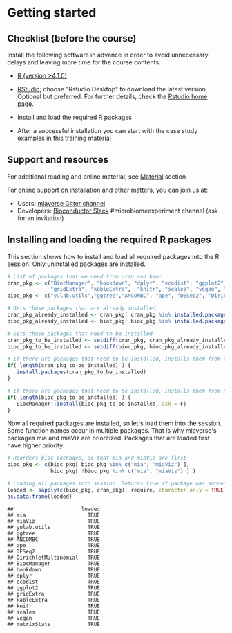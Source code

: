 
# Getting started


## Checklist (before the course)

Install the following software in advance in order to avoid
unnecessary delays and leaving more time for the course contents.


* [R (version >4.1.0)](https://www.r-project.org/) 

* [RStudio](https://www.rstudio.com/products/rstudio/download/);
  choose "Rstudio Desktop" to download the latest version. Optional
  but preferred. For further details, check the [Rstudio home
  page](https://www.rstudio.com/).

* Install and load the required R packages

* After a successful installation you can start with the
  case study examples in this training material


## Support and resources

For additional reading and online material, see [Material](material.html) section

For online support on installation and other matters, you can join us at:

 * Users: [miaverse Gitter channel](https://gitter.im/microbiome/miaverse?utm_source=badge&utm_medium=badge&utm_campaign=pr-badge&utm_content=badge)
 * Developers: [Bioconductor Slack](https://bioc-community.herokuapp.com) #microbiomeexperiment channel (ask for an invitation)



## Installing and loading the required R packages

This section shows how to install and load all required packages into
the R session. Only uninstalled packages are installed.


```r
# List of packages that we need from cran and bioc 
cran_pkg <- c("BiocManager", "bookdown", "dplyr", "ecodist", "ggplot2", 
              "gridExtra", "kableExtra",  "knitr", "scales", "vegan", "matrixStats")
bioc_pkg <- c("yulab.utils","ggtree","ANCOMBC", "ape", "DESeq2", "DirichletMultinomial", "mia", "miaViz")

# Gets those packages that are already installed
cran_pkg_already_installed <- cran_pkg[ cran_pkg %in% installed.packages() ]
bioc_pkg_already_installed <- bioc_pkg[ bioc_pkg %in% installed.packages() ]

# Gets those packages that need to be installed
cran_pkg_to_be_installed <- setdiff(cran_pkg, cran_pkg_already_installed)
bioc_pkg_to_be_installed <- setdiff(bioc_pkg, bioc_pkg_already_installed)
```


```r
# If there are packages that need to be installed, installs them from CRAN
if( length(cran_pkg_to_be_installed) ) {
   install.packages(cran_pkg_to_be_installed)
}
```


```r
# If there are packages that need to be installed, installs them from Bioconductor
if( length(bioc_pkg_to_be_installed) ) {
   BiocManager::install(bioc_pkg_to_be_installed, ask = F)
}
```
 
Now all required packages are installed, so let's load them into the session.
Some function names occur in multiple packages. That is why miaverse's packages
mia and miaViz are prioritized. Packages that are loaded first have higher priority.


```r
# Reorders bioc packages, so that mia and miaViz are first
bioc_pkg <- c(bioc_pkg[ bioc_pkg %in% c("mia", "miaViz") ], 
              bioc_pkg[ !bioc_pkg %in% c("mia", "miaViz") ] ) 

# Loading all packages into session. Returns true if package was successfully loaded.
loaded <- sapply(c(bioc_pkg, cran_pkg), require, character.only = TRUE)
as.data.frame(loaded)
```

```
##                      loaded
## mia                    TRUE
## miaViz                 TRUE
## yulab.utils            TRUE
## ggtree                 TRUE
## ANCOMBC                TRUE
## ape                    TRUE
## DESeq2                 TRUE
## DirichletMultinomial   TRUE
## BiocManager            TRUE
## bookdown               TRUE
## dplyr                  TRUE
## ecodist                TRUE
## ggplot2                TRUE
## gridExtra              TRUE
## kableExtra             TRUE
## knitr                  TRUE
## scales                 TRUE
## vegan                  TRUE
## matrixStats            TRUE
```



